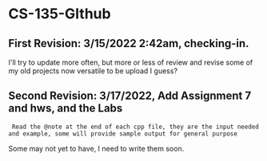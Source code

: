 # CS-135-GIthub

## First Revision: 3/15/2022 2:42am, checking-in.

  I'll try to update more often, but more or less of review and revise some of my old projects now versatile to be upload I guess?

## Second Revision: 3/17/2022, Add Assignment 7 and hws, and the Labs
  
  `  Read the @note at the end of each cpp file, they are the input needed and example, some will provide sample output for general purpose `
  
  Some may not yet to have, I need to write them soon.
